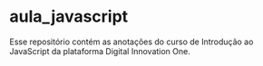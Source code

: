 # aula_javascript

Esse repositório contém as anotações do curso de Introdução ao JavaScript da plataforma Digital Innovation One.
